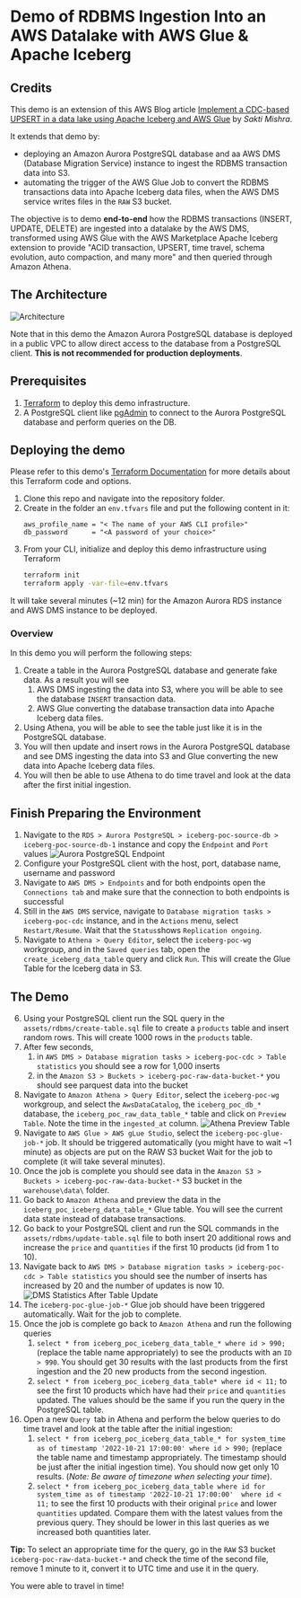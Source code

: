 # Demo of RDBMS Ingestion Into an AWS Datalake with AWS Glue & Apache Iceberg 

## Credits
This demo is an extension of this AWS Blog article 
[Implement a CDC-based UPSERT in a data lake using Apache Iceberg and AWS Glue](https://aws.amazon.com/blogs/big-data/implement-a-cdc-based-upsert-in-a-data-lake-using-apache-iceberg-and-aws-glue/) 
by *Sakti Mishra*.

It extends that demo by:
- deploying an Amazon Aurora PostgreSQL database and aa AWS DMS (Database Migration Service) instance to ingest the 
RDBMS transaction data into S3.
- automating the trigger of the AWS Glue Job to convert the RDBMS transactions data into Apache Iceberg data files,
when the AWS DMS service writes files in the `RAW` S3 bucket.

The objective is to demo __end-to-end__ how the RDBMS transactions (INSERT, UPDATE, DELETE) are ingested into a datalake
by the AWS DMS, transformed using AWS Glue with the AWS Marketplace Apache Iceberg extension to provide "ACID 
transaction, UPSERT, time travel, schema evolution, auto compaction, and many more" and then queried through Amazon 
Athena.

## The Architecture
![Architecture](./doc/images/rdbms-ingestion-poc-architecture.jpg)

Note that in this demo the Amazon Aurora PostgreSQL database is deployed in a public VPC to allow direct access to the
database from a PostgreSQL client. __This is not recommended for production deployments__.

## Prerequisites
1. [Terraform](https://www.terraform.io/downloads) to deploy this demo infrastructure.
2. A PostgreSQL client like [pgAdmin](https://www.pgadmin.org/download/) to connect to the Aurora PostgreSQL database 
and perform queries on the DB.

## Deploying the demo
Please refer to this demo's [Terraform Documentation](./TERRAFORM.md) for more details about this Terraform code and
options.

1. Clone this repo and navigate into the repository folder.
2. Create in the folder an `env.tfvars` file and put the following content in it:
    ```
    aws_profile_name = "< The name of your AWS CLI profile>"
    db_password      = "<A password of your choice>"
    ```
3. From your CLI, initialize and deploy this demo infrastructure using Terraform
    ```bash
    terraform init
    terraform apply -var-file=env.tfvars
    ```
   
It will take several minutes (~12 min) for the Amazon Aurora RDS instance and AWS DMS instance to be deployed.

### Overview
In this demo you will perform the following steps:
1. Create a table in the Aurora PostgreSQL database and generate fake data. As a result you will see 
   1. AWS DMS ingesting the data into S3, where you will be able to see the database `INSERT` transaction data.
   2. AWS Glue converting the database transaction data into Apache Iceberg data files.
2. Using Athena, you will be able to see the table just like it is in the PostgreSQL database.
3. You will then update and insert rows in the Aurora PostgreSQL database and see DMS ingesting the data into S3 and
   Glue converting the new data into Apache Iceberg data files.
4. You will then be able to use Athena to do time travel and look at the data after the first initial ingestion.

## Finish Preparing the Environment
1. Navigate to the `RDS > Aurora PostgreSQL > iceberg-poc-source-db > iceberg-poc-source-db-1` instance and copy 
   the `Endpoint` and `Port` values
   ![Aurora PostgreSQL Endpoint](./doc/images/rds-endpoint-configuration.jpg)
2. Configure your PostgreSQL client with the host, port, database name, username and password
3. Navigate to `AWS DMS > Endpoints` and for both endpoints open the `Connections tab` and make sure that the 
   connection to both endpoints is successful 
4. Still in the `AWS DMS` service, navigate to `Database migration tasks > iceberg-poc-cdc` instance, and in the 
   `Actions` menu, select `Restart/Resume`. Wait that the `Status`shows `Replication ongoing`.
5. Navigate to `Athena > Query Editor`, select the `iceberg-poc-wg` workgroup, and in the `Saved queries` tab,
   open the `create_iceberg_data_table` query and click `Run`. This will create the Glue Table for the
   Iceberg data in S3.

## The Demo
6. Using your PostgreSQL client run the SQL query in the `assets/rdbms/create-table.sql` file to create a `products` 
   table and insert random rows. This will create 1000 rows in the `products` table.
7. After few seconds, 
   1. in `AWS DMS > Database migration tasks > iceberg-poc-cdc > Table statistics` you should see a row for 1,000 inserts
   2. in the `Amazon S3 > Buckets > iceberg-poc-raw-data-bucket-*` you should see parquest data into the bucket
8. Navigate to `Amazon Athena > Query Editor`, select the `iceberg-poc-wg` workgroup, and select the `AwsDataCatalog`,
   the `iceberg_poc_db_*` database, the `iceberg_poc_raw_data_table_*` table and click on `Preview Table`. Note the time
   in the `ingested_at` column.
   ![Athena Preview Table](./doc/images/athena-query-raw.jpg)
9. Navigate to `AWS Glue > AWS gLue Studio`, select the `iceberg-poc-glue-job-*` job. It should be triggered 
   automatically (you might have to wait ~1 minute) as objects are put on the RAW S3 bucket Wait for the job to complete
   (it will take several minutes).
10. Once the job is complete you should see data in the `Amazon S3 > Buckets > iceberg-poc-raw-data-bucket-*` S3 bucket
    in the `warehouse\data\` folder.
11. Go back to `Amazon Athena` and preview the data in the `iceberg_poc_iceberg_data_table_*` Glue table. You will see 
    the current data state instead of database transactions.
12. Go back to your PostgreSQL client and run the SQL commands in the `assets/rdbms/update-table.sql` file to both insert
    20 additional rows and increase the `price` and `quantities` if the first 10 products (id from 1 to 10). 
13. Navigate back to `AWS DMS > Database migration tasks > iceberg-poc-cdc > Table statistics` you should see the number
    of inserts has increased by 20 and the number of updates is now 10.
    ![DMS Statistics After Table Update](./doc/images/dms-after-table-update.jpg)
14. The `iceberg-poc-glue-job-*` Glue job should have been triggered automatically. Wait for the job to complete.
15. Once the job is complete go back to `Amazon Athena` and run the following queries
    1. `select * from iceberg_poc_iceberg_data_table_* where id > 990;` (replace the table name appropriately) to see 
       the products with an `ID > 990`. You should get 30 results with the last products from the first ingestion and 
       the 20 new products from the second ingestion.
    2. `select * from iceberg_poc_iceberg_data_table* where id < 11;` to see the first 10 products which have had their 
       `price` and `quantities` updated. The values should be the same if you run the query in the PostgreSQL table.
16. Open a new `Query `tab in Athena and perform the below queries to do time travel and look at the table after the 
    initial ingestion:
    1. `select * from iceberg_poc_iceberg_data_table_* for system_time as of timestamp '2022-10-21 17:00:00' where id > 990;` 
       (replace the table name and timestamp appropriately. The timestamp should be just after the initial ingestion time).
       You should now get only 10 results. (_Note: Be aware of timezone when selecting your time_).
    2. `select * from iceberg_poc_iceberg_data_table where id for system_time as of timestamp '2022-10-21 17:00:00' 
       where id < 11;` to see the first 10 products with their original `price` and lower `quantities` updated. Compare 
       them with the latest values from the previous query. They should be lower in this last queries as we increased 
       both quantities later.

__Tip:__ To select an appropriate time for the query, go in the `RAW` S3 bucket `iceberg-poc-raw-data-bucket-*` and 
check the time of the second file, remove 1 minute to it, convert it to UTC time and use it in the query.

You were able to travel in time!